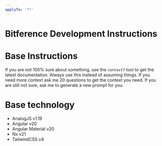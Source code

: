 ```yaml
---
applyTo: '**'
---
```


# Bitference Development Instructions

# Base Instructions

If you are not 100% sure about something, use the `context7` tool to get the latest documentation. Always use this instead of assuming things.
If you need more context ask me 20 questions to get the context you need. If you are still not sure, ask me to generate a new prompt for you.

# Base technology
- AnalogJS v1.19
- Angular v20
- Angular Material v20
- Nx v21
- TailwindCSS v4